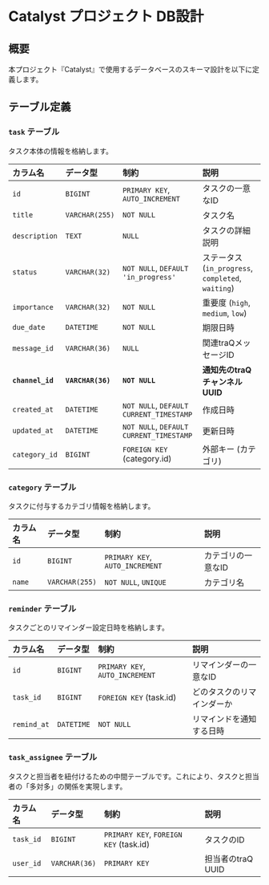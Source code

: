 # Catalyst プロジェクト DB設計

## 概要

本プロジェクト『Catalyst』で使用するデータベースのスキーマ設計を以下に定義します。

## テーブル定義

### `task` テーブル

タスク本体の情報を格納します。

| カラム名 | データ型 | 制約 | 説明 |
| :--- | :--- | :--- | :--- |
| `id` | `BIGINT` | `PRIMARY KEY`, `AUTO_INCREMENT` | タスクの一意なID |
| `title` | `VARCHAR(255)` | `NOT NULL` | タスク名 |
| `description` | `TEXT` | `NULL` | タスクの詳細説明 |
| `status` | `VARCHAR(32)` | `NOT NULL`, `DEFAULT 'in_progress'` | ステータス (`in_progress`, `completed`, `waiting`) |
| `importance` | `VARCHAR(32)` | `NOT NULL` | 重要度 (`high`, `medium`, `low`) |
| `due_date` | `DATETIME` | `NOT NULL` | 期限日時 |
| `message_id` | `VARCHAR(36)` | `NULL` | 関連traQメッセージID |
| **`channel_id`** | **`VARCHAR(36)`** | **`NOT NULL`** | **通知先のtraQチャンネルUUID** |
| `created_at` | `DATETIME` | `NOT NULL`, `DEFAULT CURRENT_TIMESTAMP` | 作成日時 |
| `updated_at` | `DATETIME` | `NOT NULL`, `DEFAULT CURRENT_TIMESTAMP` | 更新日時 |
| `category_id` | `BIGINT` | `FOREIGN KEY` (category.id) | 外部キー (カテゴリ) |

### `category` テーブル

タスクに付与するカテゴリ情報を格納します。

| カラム名 | データ型 | 制約 | 説明 |
| :--- | :--- | :--- | :--- |
| `id` | `BIGINT` | `PRIMARY KEY`, `AUTO_INCREMENT` | カテゴリの一意なID |
| `name` | `VARCHAR(255)` | `NOT NULL`, `UNIQUE` | カテゴリ名 |

### `reminder` テーブル

タスクごとのリマインダー設定日時を格納します。

| カラム名 | データ型 | 制約 | 説明 |
| :--- | :--- | :--- | :--- |
| `id` | `BIGINT` | `PRIMARY KEY`, `AUTO_INCREMENT` | リマインダーの一意なID |
| `task_id` | `BIGINT` | `FOREIGN KEY` (task.id) | どのタスクのリマインダーか |
| `remind_at` | `DATETIME` | `NOT NULL` | リマインドを通知する日時 |

### `task_assignee` テーブル

タスクと担当者を紐付けるための中間テーブルです。これにより、タスクと担当者の「多対多」の関係を実現します。

| カラム名 | データ型 | 制約 | 説明 |
| :--- | :--- | :--- | :--- |
| `task_id` | `BIGINT` | `PRIMARY KEY`, `FOREIGN KEY` (task.id) | タスクのID |
| `user_id` | `VARCHAR(36)` | `PRIMARY KEY` | 担当者のtraQ UUID |
